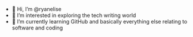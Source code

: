 - 👋 Hi, I’m @ryanelise
- 👀 I’m interested in exploring the tech writing world
- 🌱 I’m currently learning GitHub and basically everything else relating to software and coding

<!---
ryanelise/ryanelise is a ✨ special ✨ repository because its `README.md` (this file) appears on your GitHub profile.
You can click the Preview link to take a look at your changes.
--->
